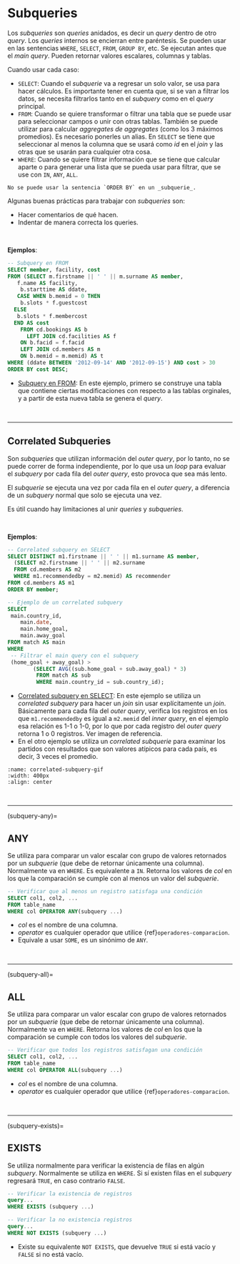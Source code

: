 # Subqueries

Los _subqueries_ son _queries_ anidados, es decir un _query_ dentro de otro _query_. Los _queries_ internos se encierran entre paréntesis. Se pueden usar en las sentencias `WHERE`, `SELECT`, `FROM`, `GROUP BY`, etc. Se ejecutan antes que el _main query_. Pueden retornar valores escalares, columnas y tablas.

Cuando usar cada caso:
- `SELECT`: Cuando el _subquerie_ va a regresar un solo valor, se usa para hacer cálculos. Es importante tener en cuenta que, si se van a filtrar los datos, se necesita filtrarlos tanto en el _subquery_ como en el _query_ principal.
- `FROM`: Cuando se quiere transformar o filtrar una tabla que se puede usar para seleccionar campos o unir con otras tablas. También se puede utilizar para calcular _aggregates de aggregates_ (como los 3 máximos promedios). Es necesario ponerles un alias. En `SELECT` se tiene que seleccionar al menos la columna que se usará como _id_ en el _join_ y las otras que se usarán para cualquier otra cosa.
- `WHERE`: Cuando se quiere filtrar información que se tiene que calcular aparte o para generar una lista que se pueda usar para filtrar, que se use con `IN`, `ANY`, `ALL`.

```{warning}
No se puede usar la sentencia `ORDER BY` en un _subquerie_.
```

Algunas buenas prácticas para trabajar con _subqueries_ son:
- Hacer comentarios de qué hacen.
- Indentar de manera correcta los queries.

<br/>

**Ejemplos**:

```sql
-- Subquery en FROM
SELECT member, facility, cost
FROM (SELECT m.firstname || ' ' || m.surname AS member,
   f.name AS facility,
    b.starttime AS ddate,
   CASE WHEN b.memid = 0 THEN
    b.slots * f.guestcost
  ELSE
   b.slots * f.membercost
  END AS cost
    FROM cd.bookings AS b
      LEFT JOIN cd.facilities AS f
    ON b.facid = f.facid
    LEFT JOIN cd.members AS m
    ON b.memid = m.memid) AS t
WHERE (ddate BETWEEN '2012-09-14' AND '2012-09-15') AND cost > 30
ORDER BY cost DESC;
```
- [Subquery en FROM](https://pgexercises.com/questions/joins/tjsub.html): En este ejemplo, primero se construye una tabla que contiene ciertas modificaciones con respecto a las tablas orginales, y a partir de esta nueva tabla se genera el _query_.

<br/>

---
## Correlated Subqueries

Son _subqueries_ que utilizan información del _outer query_, por lo tanto, no se puede correr de forma independiente, por lo que usa un _loop_ para evaluar el _subquery_ por cada fila del _outer query_, esto provoca que sea más lento.

El _subquerie_ se ejecuta una vez por cada fila en el _outer query_, a diferencia de un _subquery_ normal que solo se ejecuta una vez.

Es útil cuando hay limitaciones al unir _queries_ y _subqueries_.

<br/>

**Ejemplos**:

```sql
-- Correlated subquery en SELECT
SELECT DISTINCT m1.firstname || ' ' || m1.surname AS member, 
  (SELECT m2.firstname || ' ' || m2.surname
  FROM cd.members AS m2
  WHERE m1.recommendedby = m2.memid) AS recommender
FROM cd.members AS m1
ORDER BY member;

-- Ejemplo de un correlated subquery
SELECT 
 main.country_id,
    main.date,
    main.home_goal, 
    main.away_goal
FROM match AS main
WHERE 
 -- Filtrar el main query con el subquery
 (home_goal + away_goal) > 
        (SELECT AVG((sub.home_goal + sub.away_goal) * 3)
         FROM match AS sub
         WHERE main.country_id = sub.country_id);
```
- [Correlated subquery en SELECT](https://pgexercises.com/questions/joins/sub.html): En este ejemplo se utiliza un _correlated subquery_ para hacer un _join_ sin usar explícitamente un _join_. Básicamente para cada fila del _outer query_, verifica los registros en los que `m1.recommendedby` es igual a `m2.memid` del _inner query_, en el ejemplo esa relación es 1-1 o 1-0, por lo que por cada registro del _outer query_ retorna 1 o 0 registros. Ver imagen de referencia.
- En el otro ejemplo se utiliza un _correlated subquerie_ para examinar los partidos con resultados que son valores atípicos para cada país, es decir, 3 veces el promedio.

```{image} ../images/correlated-subquery.gif
:name: correlated-subquery-gif
:width: 400px
:align: center
```

<br/>

---
(subquery-any)=
## ANY

Se utiliza para comparar un valor escalar con grupo de valores retornados por un _subquerie_ (que debe de retornar únicamente una columna). Normalmente va en `WHERE`. Es equivalente a `IN`. Retorna los valores de _col_ en los que la comparación se cumple con al menos un valor del _subquerie_.
```sql
-- Verificar que al menos un registro satisfaga una condición
SELECT col1, col2, ...
FROM table_name
WHERE col OPERATOR ANY(subquery ...)
```
- _col_ es el nombre de una columna.
- _operator_ es cualquier operador que utilice {ref}`operadores-comparacion`.
- Equivale a usar `SOME`, es un sinónimo de `ANY`.

<br/>

---
(subquery-all)=
## ALL

Se utiliza para comparar un valor escalar con grupo de valores retornados por un _subquerie_ (que debe de retornar únicamente una columna). Normalmente va en `WHERE`. Retorna los valores de _col_ en los que la comparación se cumple con todos los valores del _subquerie_.
```sql
-- Verificar que todos los registros satisfagan una condición
SELECT col1, col2, ...
FROM table_name
WHERE col OPERATOR ALL(subquery ...)
```
- _col_ es el nombre de una columna.
- _operator_ es cualquier operador que utilice {ref}`operadores-comparacion`.

<br/>

---
(subquery-exists)=
## EXISTS

Se utiliza normalmente para verificar la existencia de filas en algún _subquery_. Normalmente se utiliza en `WHERE`. Si sí existen filas en el _subquery_ regresará `TRUE`, en caso contrario `FALSE`.
```sql
-- Verificar la existencia de registros
query...
WHERE EXISTS (subquery ...)

-- Verificar la no existencia registros
query...
WHERE NOT EXISTS (subquery ...)
```
- Existe su equivalente `NOT EXISTS`, que devuelve `TRUE` si está vacío y `FALSE` si no está vacío.
